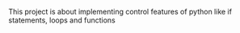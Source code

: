 This project is about implementing control features of python like if statements, loops and functions
